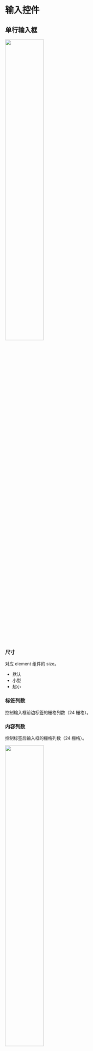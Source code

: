 # 输入控件

## 单行输入框

<img src="../../img/form/input1.png" width="50%">

### 尺寸

对应 element 组件的 size。

- 默认
- 小型
- 超小

### 标签列数

控制输入框前边标签的栅格列数（24 栅格）。

### 内容列数

控制标签后输入框的栅格列数（24 栅格）。

<img src="../../img/form/input2.png" width="50%">

### 回车 api

配合回车 tran_type 使用。

### 回车 tran_type

在输入框内回车后执行的交易。[交易说明](start.md#交易)

<img src="../../img/form/input3.png" width="50%">

### 标签文本

输入框前边的标签文本内容。

### 提示信息

输入框的输入提示信息。

## 多行输入框

<img src="../../img/form/area1.png" width="50%">

相比单行输入框多了`最小行数`和`最多行数`属性，控制多行输入框的最小和最大行数。

## 计数器

<img src="../../img/form/inputnumber1.png" width="50%">

相比单行输入框多了`最小值`和`最大值`属性，控制计数器最小和最大值。

## md5 密码框

暂无介绍

## json 编辑器

### 高度

控制编辑器的高度。

## 可编辑表格

<img src="../../img/form/edittable1.png" width="50%">

### 按钮开关

- 用于控制`添加`和`删除`按钮是否显示。
- `添加`和`删除`按钮可添加和删除表格行。

### 表头配置

- 字段名
  与数据结构字段对应。
- 标题
  显示的表头名。
- 对齐
  对齐方式。
- 宽度
  列宽度。
- 类型
  单元格渲染组件类型，暂时支持文本、日期、日期时间。
- 绑定变量
- 操作
  可增加或删除表头

测试数据结构

```json
[
  {
    "date": "2021-05-27",
    "name": "张三",
    "address": "许昌市"
  },
  {
    "date": "2021-05-28",
    "name": "李四",
    "address": "北京市"
  },
  {
    "date": "2021-05-29",
    "name": "王五",
    "address": "上海市"
  }
]
```

### 原生样式

勾选后渲染成原生表格样式（默认是 element 表格样式）。

## 滑块

相比单行输入框多了`最小值`和`最大值`属性，控制滑块最小和最大值。
